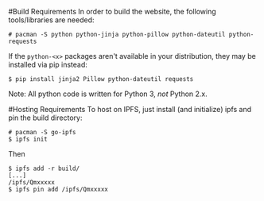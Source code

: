 #Build Requirements
In order to build the website, the following tools/libraries are needed:
```
# pacman -S python python-jinja python-pillow python-dateutil python-requests
```

If the `python-<x>` packages aren't available in your distribution, they may be
installed via pip instead:
```
$ pip install jinja2 Pillow python-dateutil requests
```

Note: All python code is written for Python 3, *not* Python 2.x.

#Hosting Requirements
To host on IPFS, just install (and initialize) ipfs and pin the build directory:
```
# pacman -S go-ipfs
$ ipfs init
```

Then
```
$ ipfs add -r build/
[...]
/ipfs/Qmxxxxx
$ ipfs pin add /ipfs/Qmxxxxx
```

